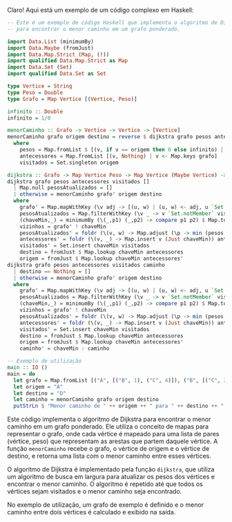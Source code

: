 Claro! Aqui está um exemplo de um código complexo em Haskell:

```haskell
-- Este é um exemplo de código Haskell que implementa o algoritmo de Dijkstra
-- para encontrar o menor caminho em um grafo ponderado.

import Data.List (minimumBy)
import Data.Maybe (fromJust)
import Data.Map.Strict (Map, (!))
import qualified Data.Map.Strict as Map
import Data.Set (Set)
import qualified Data.Set as Set

type Vertice = String
type Peso = Double
type Grafo = Map Vertice [(Vertice, Peso)]

infinito :: Double
infinito = 1/0

menorCaminho :: Grafo -> Vertice -> Vertice -> [Vertice]
menorCaminho grafo origem destino = reverse $ dijkstra grafo pesos antecessores visitados [destino]
  where
    pesos = Map.fromList $ [(v, if v == origem then 0 else infinito) | v <- Map.keys grafo]
    antecessores = Map.fromList [(v, Nothing) | v <- Map.keys grafo]
    visitados = Set.singleton origem

dijkstra :: Grafo -> Map Vertice Peso -> Map Vertice (Maybe Vertice) -> Set Vertice -> [Vertice] -> [Vertice]
dijkstra grafo pesos antecessores visitados []
  | Map.null pesosAtualizados = []
  | otherwise = menorCaminho grafo' origem destino
  where
    grafo' = Map.mapWithKey (\v adj -> [(u, w) | (u, w) <- adj, u `Set.member` visitados]) grafo
    pesosAtualizados = Map.filterWithKey (\v _ -> v `Set.notMember` visitados) grafo'
    (chaveMin,_) = minimumBy (\(_,p1) (_,p2) -> compare p1 p2) $ Map.toList pesosAtualizados
    vizinhos = grafo' ! chaveMin
    pesosAtualizados' = foldr (\(v, w) -> Map.adjust (\p -> min (pesos ! chaveMin + w) p) v) pesosAtualizados vizinhos
    antecessores' = foldr (\(v, _) -> Map.insert v (Just chaveMin)) antecessores vizinhos
    visitados' = Set.insert chaveMin visitados
    destino = fromJust $ Map.lookup chaveMin antecessores
    origem = fromJust $ Map.lookup chaveMin antecessores'
dijkstra grafo pesos antecessores visitados caminho
  | destino == Nothing = []
  | otherwise = menorCaminho grafo' origem destino
  where
    grafo' = Map.mapWithKey (\v adj -> [(u, w) | (u, w) <- adj, u `Set.member` visitados]) grafo
    pesosAtualizados = Map.filterWithKey (\v _ -> v `Set.notMember` visitados) grafo'
    (chaveMin,_) = minimumBy (\(_,p1) (_,p2) -> compare p1 p2) $ Map.toList pesosAtualizados
    vizinhos = grafo' ! chaveMin
    pesosAtualizados' = foldr (\(v, w) -> Map.adjust (\p -> min (pesos ! chaveMin + w) p) v) pesosAtualizados vizinhos
    antecessores' = foldr (\(v, _) -> Map.insert v (Just chaveMin)) antecessores vizinhos
    visitados' = Set.insert chaveMin visitados
    destino = fromJust $ Map.lookup chaveMin antecessores
    origem = fromJust $ Map.lookup chaveMin antecessores'
    caminho' = chaveMin : caminho

-- Exemplo de utilização
main :: IO ()
main = do
  let grafo = Map.fromList [("A", [("B", 1), ("C", 4)]), ("B", [("C", 2), ("D", 5)]), ("C", [("D", 1)]), ("D", [])]
  let origem = "A"
  let destino = "D"
  let caminho = menorCaminho grafo origem destino
  putStrLn $ "Menor caminho de " ++ origem ++ " para " ++ destino ++ ": " ++ show caminho
```

Este código implementa o algoritmo de Dijkstra para encontrar o menor caminho em um grafo ponderado. Ele utiliza o conceito de mapas para representar o grafo, onde cada vértice é mapeado para uma lista de pares (vértice, peso) que representam as arestas que partem daquele vértice. A função `menorCaminho` recebe o grafo, o vértice de origem e o vértice de destino, e retorna uma lista com o menor caminho entre esses vértices.

O algoritmo de Dijkstra é implementado pela função `dijkstra`, que utiliza um algoritmo de busca em largura para atualizar os pesos dos vértices e encontrar o menor caminho. O algoritmo é repetido até que todos os vértices sejam visitados e o menor caminho seja encontrado.

No exemplo de utilização, um grafo de exemplo é definido e o menor caminho entre dois vértices é calculado e exibido na saída.